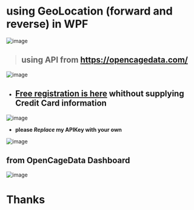 # using GeoLocation (forward and reverse) in WPF

![image](https://user-images.githubusercontent.com/22365623/190488593-198f681b-8b30-40f0-ba61-4ca3447d9284.png)

>##    using API from https://opencagedata.com/


![image](https://user-images.githubusercontent.com/22365623/190487956-af301622-bf21-48d5-b5a0-7d2e8db48ec3.png)


* ## [Free registration is here](https://opencagedata.com/users/sign_up) whithout supplying Credit Card information

![image](https://user-images.githubusercontent.com/22365623/190483267-8f38e629-b218-45f4-8e32-f8ca4863cb63.png)

* **please _Replace_ my APIKey with your own**

![image](https://user-images.githubusercontent.com/22365623/189957524-2be38426-34b8-4a35-ab4a-24c15bbbf0f6.png)

## from OpenCageData Dashboard

![image](https://user-images.githubusercontent.com/22365623/190487343-a9b1f4e2-23de-4155-be10-c77fed1989b7.png)


# Thanks

